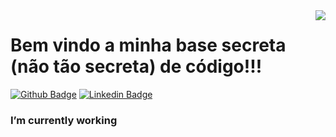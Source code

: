 <img align="right" src="https://media.giphy.com/media/13HgwGsXF0aiGY/giphy.gif">

# Bem vindo a minha base secreta (não tão secreta) de código!!!

[![Github Badge](https://img.shields.io/badge/-Github-000?style=flat-square&logo=Github&logoColor=white&link=https://github.com/HgPBrito)](https://github.com/HgPBrito) [![Linkedin Badge](https://img.shields.io/badge/-LinkedIn-blue?style=flat-square&logo=Linkedin&logoColor=white&link=https://www.linkedin.com/in/hgpbrito/)](https://www.linkedin.com/in/hgpbrito/)

### I’m currently working

<!--
**HgPBrito/HgPBrito** is a ✨ _special_ ✨ repository because its `README.md` (this file) appears on your GitHub profile.

Here are some ideas to get you started:

- 🔭 I’m currently working on ...
- 🌱 I’m currently learning ...
- 👯 I’m looking to collaborate on ...
- 🤔 I’m looking for help with ...
- 💬 Ask me about ...
- 📫 How to reach me: ...
- 😄 Pronouns: ...
- ⚡ Fun fact: ...
  -->
